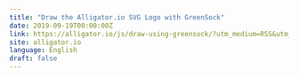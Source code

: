 ```yaml
---
title: "Draw the Alligator.io SVG Logo with GreenSock"
date: 2019-09-19T00:00:00Z
link: https://alligator.io/js/draw-using-greensock/?utm_medium=RSS&utm_source=news.12bit.vn
site: alligator.io
language: English
draft: false
---
```

